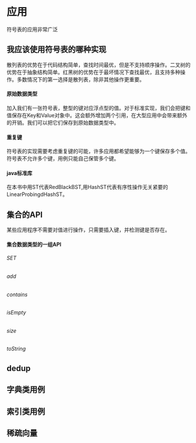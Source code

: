 # 应用

符号表的应用非常广泛

## 我应该使用符号表的哪种实现

散列表的优势在于代码结构简单，查找时间最优，但是不支持顺序操作。二叉树的优势在于抽象结构简单。红黑树的优势在于最坏情况下查找最优，且支持多种操作。多数情况下的第一选择是散列表，除非其他操作更重要。

#### 原始数据类型

加入我们有一张符号表，整型的键对应浮点型的值。对于标准实现，我们会把键和值保存在Key和Value对象中。这会额外增加两个引用，在大型应用中会带来额外的开销。我们可以把它们保存到原始数据类型中。

#### 重复键

符号表的实现需要考虑重复键的可能，许多应用都希望能够为一个键保存多个值。符号表不允许多个键，用例只能自己保管多个键。

#### java标准库

在本书中用ST代表RedBlackBST,用HashST代表有序性操作无关紧要的LinearProbingdHashST。

## 集合的API

某些应用程序不需要对值进行操作，只需要插入键，并检测键是否存在。

#### 集合数据类型的一组API

###### SET



###### add

###### contains

###### isEmpty

###### size

###### toString

## dedup

## 字典类用例

## 索引类用例

## 稀疏向量